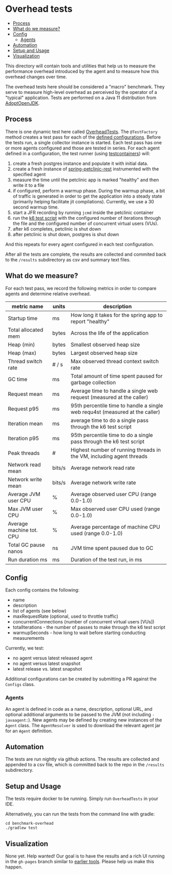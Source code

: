
# Overhead tests

* [Process](#process)
* [What do we measure?](#what-do-we-measure)
* [Config](#config)
  + [Agents](#agents)
* [Automation](#automation)
* [Setup and Usage](#setup-and-usage)
* [Visualization](#visualization)

This directory will contain tools and utilities
that help us to measure the performance overhead introduced by 
the agent and to measure how this overhead changes over time.

The overhead tests here should be considered a "macro" benchmark. They serve to measure high-level
overhead as perceived by the operator of a "typical" application. Tests are performed on a Java 11
distribution from [AdoptOpenJDK](https://adoptopenjdk.net/).

## Process

There is one dynamic test here called [OverheadTests](https://github.com/open-telemetry/opentelemetry-java-instrumentation/blob/main/benchmark-overhead/src/test/java/io/opentelemetry/OverheadTests.java). 
The `@TestFactory` method creates a test pass for each of the [defined configurations](https://github.com/open-telemetry/opentelemetry-java-instrumentation/blob/main/benchmark-overhead/src/test/java/io/opentelemetry/config/Configs.java).
Before the tests run, a single collector instance is started. Each test pass has one or more agents configured and those are tested in series.
For each agent defined in a configuration, the test runner (using [testcontainers](https://www.testcontainers.org/)) will:
1. create a fresh postgres instance and populate it with initial data.
2. create a fresh instance of [spring-petclinic-rest](https://github.com/spring-petclinic/spring-petclinic-rest) instrumented with the specified agent
3. measure the time until the petclinic app is marked "healthy" and then write it to a file
4. if configured, perform a warmup phase. During the warmup phase, a bit of traffic is generated in order to get the application into a steady state (primarily helping facilitate jit compilations). Currently, we use a 30 second warmup time. 
5. start a JFR recording by running `jcmd` inside the petclinic container
6. run the [k6 test script](https://github.com/open-telemetry/opentelemetry-java-instrumentation/blob/main/benchmark-overhead/k6/basic.js) with the configured number of iterations through the file and the configured number of concurrent virtual users (VUs).
7. after k6 completes, petclinic is shut down
8. after petclinic is shut down, postgres is shut down

And this repeats for every agent configured in each test configuration.

After all the tests are complete, the results are collected and commited back to the `/results` subdirectory as csv and summary text files.

## What do we measure?

For each test pass, we record the following metrics in order to compare agents and determine
relative overhead.

| metric name              | units      | description                                                     |
|--------------------------|------------|----------------------------------------------------------|
| Startup time             | ms         | How long it takes for the spring app to report "healthy"
| Total allocated mem      | bytes      | Across the life of the application
| Heap (min)               | bytes      | Smallest observed heap size
| Heap (max)               | bytes      | Largest observed heap size
| Thread switch rate       | # / s      | Max observed thread context switch rate
| GC time                  | ms         | Total amount of time spent paused for garbage collection
| Request mean             | ms         | Average time to handle a single web request (measured at the caller)
| Request p95              | ms         | 95th percentile time to handle a single web requ4st (measured at the caller)
| Iteration mean           | ms         | average time to do a single pass through the k6 test script
| Iteration p95            | ms         | 95th percentile time to do a single pass through the k6 test script
| Peak threads             | #          | Highest number of running threads in the VM, including agent threads
| Network read mean        | bits/s     | Average network read rate
| Network write mean       | bits/s     | Average network write rate
| Average JVM user CPU     | %          | Average observed user CPU (range 0.0-1.0)
| Max JVM user CPU         | %          | Max observed user CPU used (range 0.0-1.0) 
| Average machine tot. CPU | %          | Average percentage of machine CPU used (range 0.0-1.0) 
| Total GC pause nanos     | ns         | JVM time spent paused due to GC 
| Run duration ms          | ms         | Duration of the test run, in ms

## Config

Each config contains the following:
* name
* description
* list of agents (see below)
* maxRequestRate (optional, used to throttle traffic)
* concurrentConnections (number of concurrent virtual users [VUs])
* totalIterations - the number of passes to make through the k6 test script
* warmupSeconds - how long to wait before starting conducting measurements

Currently, we test:
* no agent versus latest released agent
* no agent versus latest snapshot 
* latest release vs. latest snapshot

Additional configurations can be created by submitting a PR against the `Configs` class. 

### Agents

An agent is defined in code as a name, description, optional URL, and optional additional
arguments to be passed to the JVM (not including `-javaagent:`). New agents may be defined
by creating new instances of the `Agent` class. The `AgentResolver` is used to download
the relevant agent jar for an `Agent` definition.

## Automation

The tests are run nightly via github actions. The results are collected and appended to 
a csv file, which is committed back to the repo in the `/results` subdirectory.

## Setup and Usage

The tests require docker to be running. Simply run `OverheadTests` in your IDE. 

Alternatively, you can run the tests from
the command line with gradle:

```
cd benchmark-overhead
./gradlew test

```

## Visualization

None yet. Help wanted! Our goal is to have the results and a rich UI running in the 
`gh-pages` branch similar to [earlier tools](https://breedx-splk.github.io/iguanodon/web/).
Please help us make this happen.